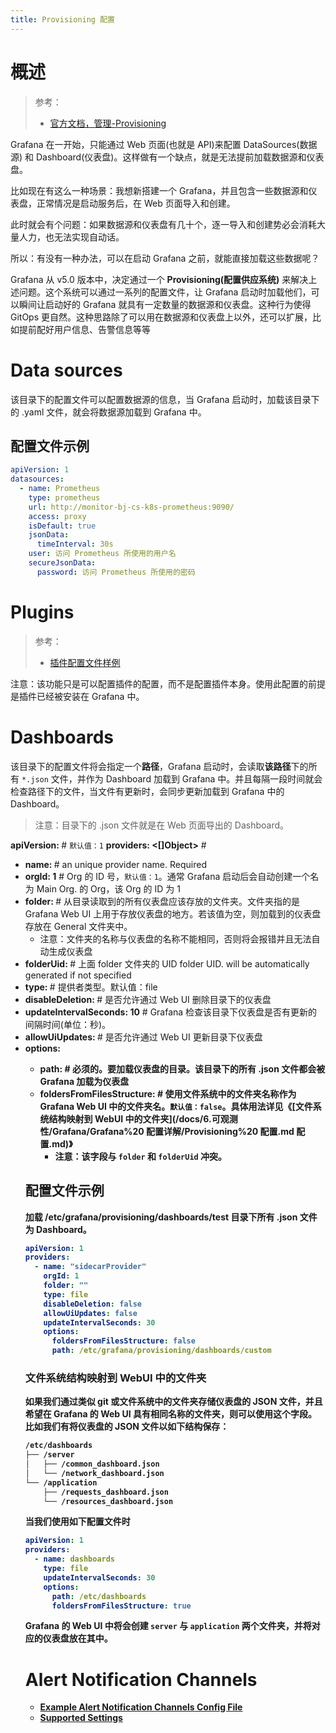 ```yaml
---
title: Provisioning 配置
---
```


# 概述

> 参考：
>
> - [官方文档，管理-Provisioning](https://grafana.com/docs/grafana/latest/administration/provisioning/)

Grafana 在一开始，只能通过 Web 页面(也就是 API)来配置 DataSources(数据源) 和 Dashboard(仪表盘)。这样做有一个缺点，就是无法提前加载数据源和仪表盘。

比如现在有这么一种场景：我想新搭建一个 Grafana，并且包含一些数据源和仪表盘，正常情况是启动服务后，在 Web 页面导入和创建。

此时就会有个问题：如果数据源和仪表盘有几十个，逐一导入和创建势必会消耗大量人力，也无法实现自动话。

所以：有没有一种办法，可以在启动 Grafana 之前，就能直接加载这些数据呢？

Grafana 从 v5.0 版本中，决定通过一个 **Provisioning(配置供应系统)** 来解决上述问题。这个系统可以通过一系列的配置文件，让 Grafana 启动时加载他们，可以瞬间让启动好的 Grafana 就具有一定数量的数据源和仪表盘。这种行为使得 GitOps 更自然。这种思路除了可以用在数据源和仪表盘上以外，还可以扩展，比如提前配好用户信息、告警信息等等

# Data sources

该目录下的配置文件可以配置数据源的信息，当 Grafana 启动时，加载该目录下的 .yaml 文件，就会将数据源加载到 Grafana 中。

## 配置文件示例

```yaml
apiVersion: 1
datasources:
  - name: Prometheus
    type: prometheus
    url: http://monitor-bj-cs-k8s-prometheus:9090/
    access: proxy
    isDefault: true
    jsonData:
      timeInterval: 30s
    user: 访问 Prometheus 所使用的用户名
    secureJsonData:
      password: 访问 Prometheus 所使用的密码
```

# Plugins

> 参考：
>
> - [插件配置文件样例](https://grafana.com/docs/grafana/latest/administration/provisioning/#example-plugin-configuration-file)

注意：该功能只是可以配置插件的配置，而不是配置插件本身。使用此配置的前提是插件已经被安装在 Grafana 中。

# Dashboards

该目录下的配置文件将会指定一个**路径**，Grafana 启动时，会读取**该路径**下的所有 `*.json` 文件，并作为 Dashboard 加载到 Grafana 中。并且每隔一段时间就会检查路径下的文件，当文件有更新时，会同步更新加载到 Grafana 中的 Dashboard。

> 注意：目录下的 .json 文件就是在 Web 页面导出的 Dashboard。

**apiVersion: <INT>** # `默认值：1`
**providers: <\[]Object>** #

- **name: <STRING>** # an unique provider name. Required
- **orgId: 1** # Org 的 ID 号，`默认值：1`。通常 Grafana 启动后会自动创建一个名为 Main Org. 的 Org，该 Org 的 ID 为 1
- **folder: <STRING>** # 从目录读取到的所有仪表盘应该存放的文件夹。文件夹指的是 Grafana Web UI 上用于存放仪表盘的地方。若该值为空，则加载到的仪表盘存放在 General 文件夹中。
  - 注意：文件夹的名称与仪表盘的名称不能相同，否则将会报错并且无法自动生成仪表盘
- **folderUid: <STRING>** # 上面 folder 文件夹的 UID folder UID. will be automatically generated if not specified
- **type: <string>** # 提供者类型。默认值：file
- **disableDeletion: <bool>** # 是否允许通过 Web UI 删除目录下的仪表盘
- **updateIntervalSeconds: 10** # <int> Grafana 检查该目录下仪表盘是否有更新的间隔时间(单位：秒)。
- **allowUiUpdates: <bool>** # 是否允许通过 Web UI 更新目录下仪表盘
- **options: <Object>**
  - **path: <string>** # 必须的。要加载仪表盘的目录。该目录下的所有 .json 文件都会被 Grafana 加载为仪表盘
  - **foldersFromFilesStructure: <bool>** # 使用文件系统中的文件夹名称作为 Grafana Web UI 中的文件夹名。`默认值：false`。具体用法详见《[文件系统结构映射到 WebUI 中的文件夹](/docs/6.可观测性/Grafana/Grafana%20 配置详解/Provisioning%20 配置.md 配置.md)》
    - 注意：该字段与 `folder` 和 `folderUid` 冲突。

## 配置文件示例

加载 /etc/grafana/provisioning/dashboards/test 目录下所有 .json 文件为 Dashboard。

```yaml
apiVersion: 1
providers:
  - name: "sidecarProvider"
    orgId: 1
    folder: ""
    type: file
    disableDeletion: false
    allowUiUpdates: false
    updateIntervalSeconds: 30
    options:
      foldersFromFilesStructure: false
      path: /etc/grafana/provisioning/dashboards/custom
```

### 文件系统结构映射到 WebUI 中的文件夹

如果我们通过类似 git 或文件系统中的文件夹存储仪表盘的 JSON 文件，并且希望在 Grafana 的 Web UI 具有相同名称的文件夹，则可以使用这个字段。
比如我们有将仪表盘的 JSON 文件以如下结构保存：

```bash
/etc/dashboards
├── /server
│   ├── /common_dashboard.json
│   └── /network_dashboard.json
└── /application
    ├── /requests_dashboard.json
    └── /resources_dashboard.json
```

当我们使用如下配置文件时

```yaml
apiVersion: 1
providers:
  - name: dashboards
    type: file
    updateIntervalSeconds: 30
    options:
      path: /etc/dashboards
      foldersFromFilesStructure: true
```

Grafana 的 Web UI 中将会创建 `server` 与 `application` 两个文件夹，并将对应的仪表盘放在其中。

# Alert Notification Channels

- [Example Alert Notification Channels Config File](https://grafana.com/docs/grafana/latest/administration/provisioning/#example-alert-notification-channels-config-file)
- [Supported Settings](https://grafana.com/docs/grafana/latest/administration/provisioning/#supported-settings)
